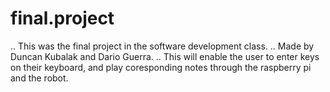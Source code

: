 # final.project
.. This was the final project in the software development class.
.. Made by Duncan Kubalak and Dario Guerra.
.. This will enable the user to enter keys on their keyboard, and play coresponding notes through the raspberry pi and the robot.
